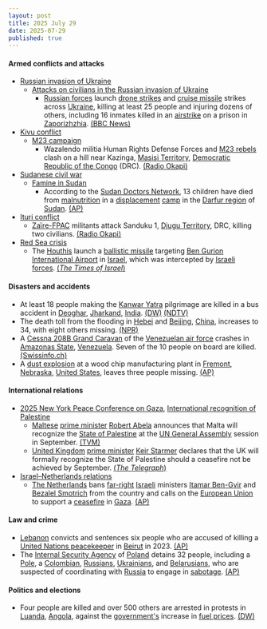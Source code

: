 ```yaml
---
layout: post
title: 2025 July 29
date: 2025-07-29
published: true
---
```



#### Armed conflicts and attacks

* [Russian invasion of Ukraine](https://en.wikipedia.org/wiki/Russian_invasion_of_Ukraine "Russian invasion of Ukraine")
  * [Attacks on civilians in the Russian invasion of Ukraine](https://en.wikipedia.org/wiki/Attacks_on_civilians_in_the_Russian_invasion_of_Ukraine "Attacks on civilians in the Russian invasion of Ukraine")
    * [Russian forces](https://en.wikipedia.org/wiki/Russian_Armed_Forces "Russian Armed Forces") launch [drone strikes](https://en.wikipedia.org/wiki/Drone_warfare "Drone warfare") and [cruise missile](https://en.wikipedia.org/wiki/Cruise_missile "Cruise missile") strikes across [Ukraine](https://en.wikipedia.org/wiki/Ukraine "Ukraine"), killing at least 25 people and injuring dozens of others, including 16 inmates killed in an [airstrike](https://en.wikipedia.org/wiki/Airstrike "Airstrike") on a prison in [Zaporizhzhia](https://en.wikipedia.org/wiki/Zaporizhzhia "Zaporizhzhia"). [(BBC News)](https://www.bbc.co.uk/news/articles/cj0y45mdjp7o)
* [Kivu conflict](https://en.wikipedia.org/wiki/Kivu_conflict "Kivu conflict")
  * [M23 campaign](https://en.wikipedia.org/wiki/M23_campaign_%282022%E2%80%93present%29 "M23 campaign (2022–present)")
    * Wazalendo militia Human Rights Defense Forces and [M23 rebels](https://en.wikipedia.org/wiki/March_23_Movement "March 23 Movement") clash on a hill near Kazinga, [Masisi Territory](https://en.wikipedia.org/wiki/Masisi_Territory "Masisi Territory"), [Democratic Republic of the Congo](https://en.wikipedia.org/wiki/Democratic_Republic_of_the_Congo "Democratic Republic of the Congo") (DRC). [(Radio Okapi)](https://www.radiookapi.net/2025/07/29/actualite/securite/affrontements-entre-afcm23-et-wazalendo-dans-le-territoire-de-masisi)
* [Sudanese civil war](https://en.wikipedia.org/wiki/Sudanese_civil_war_%282023%E2%80%93present%29 "Sudanese civil war (2023–present)")
  * [Famine in Sudan](https://en.wikipedia.org/wiki/Famine_in_Sudan_%282024%E2%80%93present%29 "Famine in Sudan (2024–present)")
    * According to the [Sudan Doctors Network](https://en.wikipedia.org/wiki/Sudan_Doctors_Union "Sudan Doctors Union"), 13 children have died from [malnutrition](https://en.wikipedia.org/wiki/Malnutrition "Malnutrition") in a [displacement](https://en.wikipedia.org/wiki/Internal_displacement "Internal displacement") [camp](https://en.wikipedia.org/wiki/Refugee_camp "Refugee camp") in the [Darfur region](https://en.wikipedia.org/wiki/Darfur_region "Darfur region") of [Sudan](https://en.wikipedia.org/wiki/Sudan "Sudan"). [(AP)](https://apnews.com/article/sudan-war-darfur-malnutirition-famine-5792fded09906743e152b5e49b755eca)
* [Ituri conflict](https://en.wikipedia.org/wiki/Ituri_conflict "Ituri conflict")
  * [Zaïre-FPAC](https://en.wikipedia.org/wiki/Za%C3%AFre-FPAC "Zaïre-FPAC") militants attack Sanduku 1, [Djugu Territory](https://en.wikipedia.org/wiki/Djugu_Territory "Djugu Territory"), DRC, killing two civilians. [(Radio Okapi)](https://www.radiookapi.net/2025/07/29/actualite/securite/deux-civils-tues-dans-une-attaque-attribuee-au-groupe-arme-zaire-djugu)
* [Red Sea crisis](https://en.wikipedia.org/wiki/Red_Sea_crisis "Red Sea crisis")
  * The [Houthis](https://en.wikipedia.org/wiki/Houthi "Houthi") launch a [ballistic missile](https://en.wikipedia.org/wiki/Ballistic_missile "Ballistic missile") targeting [Ben Gurion International Airport](https://en.wikipedia.org/wiki/Ben_Gurion_International_Airport "Ben Gurion International Airport") in [Israel](https://en.wikipedia.org/wiki/Israel "Israel"), which was intercepted by [Israeli forces](https://en.wikipedia.org/wiki/Israeli_forces "Israeli forces"). [(*The Times of Israel*)](https://www.timesofisrael.com/liveblog_entry/houthis-claim-missile-attack-that-targeted-central-israel-jerusalem/)

#### Disasters and accidents

* At least 18 people making the [Kanwar Yatra](https://en.wikipedia.org/wiki/Kanwar_Yatra "Kanwar Yatra") pilgrimage are killed in a bus accident in [Deoghar](https://en.wikipedia.org/wiki/Deoghar "Deoghar"), [Jharkand](https://en.wikipedia.org/wiki/Jharkand "Jharkand"), [India](https://en.wikipedia.org/wiki/India "India"). [(DW)](https://www.dw.com/en/india-deoghar-bus-accident-leaves-many-hindu-pilgrims-dead/a-73445120) [(NDTV)](https://www.ndtv.com/india-news/deoghar-accident-kanwariyas-killed-18-kanwariyas-killed-in-bus-truck-collision-in-jharkhands-deoghar-8971474)
* The death toll from the flooding in [Hebei](https://en.wikipedia.org/wiki/Hebei "Hebei") and [Beijing](https://en.wikipedia.org/wiki/Beijing "Beijing"), [China](https://en.wikipedia.org/wiki/China "China"), increases to 34, with eight others missing. [(NPR)](https://www.npr.org/2025/07/29/g-s1-79987/heavy-rains-flooding-beijing)
* A [Cessna 208B Grand Caravan](https://en.wikipedia.org/wiki/Cessna_208 "Cessna 208") of the [Venezuelan air force](https://en.wikipedia.org/wiki/Bolivarian_Military_Aviation_of_Venezuela "Bolivarian Military Aviation of Venezuela") crashes in [Amazonas State](https://en.wikipedia.org/wiki/Amazonas_%28Venezuelan_state%29 "Amazonas (Venezuelan state)"), [Venezuela](https://en.wikipedia.org/wiki/Venezuela "Venezuela"). Seven of the 10 people on board are killed. [(Swissinfo.ch)](https://www.swissinfo.ch/spa/fuerza-armada-de-venezuela-rescata-a-tres-personas-tras-accidente-a%C3%A9reo-en-el-sur-del-pa%C3%ADs/89755819)
* A [dust explosion](https://en.wikipedia.org/wiki/Dust_explosion "Dust explosion") at a wood chip manufacturing plant in [Fremont, Nebraska](https://en.wikipedia.org/wiki/Fremont%2C_Nebraska "Fremont, Nebraska"), [United States](https://en.wikipedia.org/wiki/United_States "United States"), leaves three people missing. [(AP)](https://apnews.com/article/industrial-explosion-fire-nebraska-9422cee0eba3a9e6496d002ffc1a69c0)

#### International relations

* [2025 New York Peace Conference on Gaza](https://en.wikipedia.org/wiki/2025_New_York_Peace_Conference_on_Gaza "2025 New York Peace Conference on Gaza"), [International recognition of Palestine](https://en.wikipedia.org/wiki/International_recognition_of_Palestine "International recognition of Palestine")
  * [Maltese](https://en.wikipedia.org/wiki/Malta "Malta") [prime minister](https://en.wikipedia.org/wiki/Prime_Minister_of_Malta "Prime Minister of Malta") [Robert Abela](https://en.wikipedia.org/wiki/Robert_Abela "Robert Abela") announces that Malta will recognize the [State of Palestine](https://en.wikipedia.org/wiki/Palestine "Palestine") at the [UN General Assembly](https://en.wikipedia.org/wiki/UN_General_Assembly "UN General Assembly") session in September. [(TVM)](https://tvmnews.mt/en/news/prime-minister-announces-malta-to-recognize-the-state-of-palestine-at-upcoming-un-assembly/)
  * [United Kingdom](https://en.wikipedia.org/wiki/United_Kingdom "United Kingdom") [prime minister](https://en.wikipedia.org/wiki/Prime_Minister_of_the_United_Kingdom "Prime Minister of the United Kingdom") [Keir Starmer](https://en.wikipedia.org/wiki/Keir_Starmer "Keir Starmer") declares that the UK will formally recognize the State of Palestine should a ceasefire not be achieved by September. [(*The Telegraph*)](https://www.telegraph.co.uk/politics/2025/07/29/gaza-starmer-palestine-cabinet-meeting/)
* [Israel–Netherlands relations](https://en.wikipedia.org/wiki/Israel%E2%80%93Netherlands_relations "Israel–Netherlands relations")
  * [The Netherlands](https://en.wikipedia.org/wiki/The_Netherlands "The Netherlands") bans [far-right](https://en.wikipedia.org/wiki/Far-right_politics_in_Israel "Far-right politics in Israel") [Israeli](https://en.wikipedia.org/wiki/Israelis "Israelis") ministers [Itamar Ben-Gvir](https://en.wikipedia.org/wiki/Itamar_Ben-Gvir "Itamar Ben-Gvir") and [Bezalel Smotrich](https://en.wikipedia.org/wiki/Bezalel_Smotrich "Bezalel Smotrich") from the country and calls on the [European Union](https://en.wikipedia.org/wiki/European_Union "European Union") to support a [ceasefire](https://en.wikipedia.org/wiki/Ceasefire "Ceasefire") in [Gaza](https://en.wikipedia.org/wiki/Gaza_Strip "Gaza Strip"). [(AP)](https://apnews.com/article/netherlands-israel-gaza-entry-ban-ministers-a5351f28ce17fb79a5800d21bbfb6f12)

#### Law and crime

* [Lebanon](https://en.wikipedia.org/wiki/Lebanon "Lebanon") convicts and sentences six people who are accused of killing a [United Nations peacekeeper](https://en.wikipedia.org/wiki/United_Nations_peacekeeping "United Nations peacekeeping") in [Beirut](https://en.wikipedia.org/wiki/Beirut "Beirut") in 2023. [(AP)](https://apnews.com/article/lebanon-unifil-peacekeeper-killed-8dbdd1f3909dba258bf17d0748f98292)
* The [Internal Security Agency](https://en.wikipedia.org/wiki/Internal_Security_Agency "Internal Security Agency") of [Poland](https://en.wikipedia.org/wiki/Poland "Poland") detains 32 people, including a [Pole](https://en.wikipedia.org/wiki/Polish_people "Polish people"), a [Colombian](https://en.wikipedia.org/wiki/Colombian_people "Colombian people"), [Russians](https://en.wikipedia.org/wiki/Russians "Russians"), [Ukrainians](https://en.wikipedia.org/wiki/Ukrainians "Ukrainians"), and [Belarusians](https://en.wikipedia.org/wiki/Belarusians "Belarusians"), who are suspected of coordinating with [Russia](https://en.wikipedia.org/wiki/Russia "Russia") to engage in [sabotage](https://en.wikipedia.org/wiki/Sabotage "Sabotage"). [(AP)](https://apnews.com/article/poland-russia-sabotage-ukraine-war-4b3cfe0ea3a9d8f9c6147f3c573363dd)

#### Politics and elections

* Four people are killed and over 500 others are arrested in protests in [Luanda](https://en.wikipedia.org/wiki/Luanda "Luanda"), [Angola](https://en.wikipedia.org/wiki/Angola "Angola"), against the [government's](https://en.wikipedia.org/wiki/Angolan_government "Angolan government") increase in [fuel prices](https://en.wikipedia.org/wiki/Gasoline_and_diesel_usage_and_pricing "Gasoline and diesel usage and pricing"). [(DW)](https://www.dw.com/en/angola-mass-arrests-as-luanda-fuel-hike-demos-turn-deadly/a-73449880)

